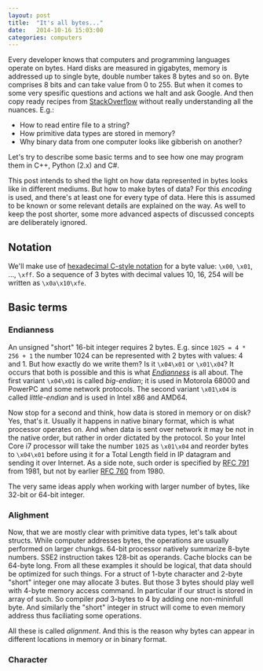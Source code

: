 ```yaml
---
layout: post
title:  "It's all bytes..."
date:   2014-10-16 15:03:00
categories: computers
---
```


Every developer knows that computers and programming languages operate on bytes.
Hard disks are measured in gigabytes, memory is addressed up to single byte,
double number takes 8 bytes and so on. Byte comprises 8 bits and can take value
from 0 to 255. But when it comes to some very spesific questions and actions we
halt and ask Google. And then copy ready recipes from
[StackOverflow](http://stackoverflow.com/) without really understanding all the
nuances. E.g.:

* How to read entire file to a string?
* How primitive data types are stored in memory?
* Why binary data from one computer looks like gibberish on another?

Let's try to describe some basic terms and to see how one may program them in
C++, Python (2.x) and C#.

This post intends to shed the light on how data represented in bytes looks like
in different mediums. But how to make bytes of data? For this *encoding* is
used, and there's at least one for every type of data. Here this is assumed to
be known or some relevant details are explained on the way. As well to keep
the post shorter, some more advanced aspects of discussed concepts are
deliberately ignored.

## Notation

We'll make use of
[hexadecimal C-style notation](http://en.wikipedia.org/wiki/Hexadecimal#Using_0.E2.80.939_and_A.E2.80.93F)
for a byte value: `\x00`, `\x01`, ..., `\xff`. So a sequence of 3 bytes with
decimal values 10, 16, 254 will be written as `\x0a\x10\xfe`.

## Basic terms

### Endianness

An unsigned "short" 16-bit integer requires 2 bytes. E.g. since
`1025 = 4 * 256 + 1` the number 1024 can be represented with 2 bytes with
values: 4 and 1. But how exactly do we write them? Is it `\x04\x01` or
`\x01\x04`? It occurs that both is possible and this is what
[*Endianness*](http://en.wikipedia.org/wiki/Endianness) is all about. The first
variant `\x04\x01` is called *big-endian*; it is used in Motorola 68000 and
PowerPC and some network protocols. The second variant `\x01\x04` is called
*little-endian* and is used in Intel x86 and AMD64.

Now stop for a second and think, how data is stored in memory or on disk? Yes,
that's it. Usually it happens in native binary format, which is what processor
operates on. And when data is sent over network it may be not in the native
order, but rather in order dictated by the protocol. So your Intel Core i7
processor will take the number `1025` as `\x01\x04` and reorder bytes to
`\x04\x01` before using it for a Total Length field in IP datagram and sending
it over Internet. As a side note, such order is specified by
[RFC 791](http://tools.ietf.org/html/rfc791#page-39) from 1981, but not by
earlier [RFC 760](http://tools.ietf.org/html/rfc760) from 1980.

The very same ideas apply when working with larger number of bytes, like 32-bit
or 64-bit integer.

### Alighment

Now, that we are mostly clear with primitive data types, let's talk about
structs. While computer addresses bytes, the operations are usually performed
on larger chunkgs. 64-bit processor natively summarize 8-byte numbers. SSE2
instruction takes 128-bit as operands. Cache blocks can be 64-byte long. From
all these examples it should be logical, that data should be optimized for
such things. For a struct of 1-byte character and 2-byte "short" integer one
may allocate 3 butes. But those 3 bytes should play well with 4-byte memory
access command. In particular if our struct is stored in array of such.
So compiler *pad* 3-bytes to 4 by adding one non-mininfull byte. And similarly
the "short" integer in struct will come to even memory address thus
faciliating some operations.

All these is called *alignment*. And this is the reason why bytes can appear
in different locations in memory or in binary format.

### Character


